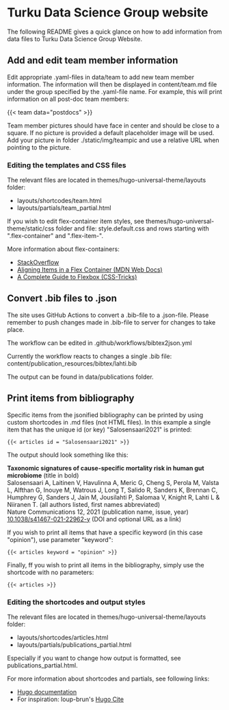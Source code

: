 # Turku Data Science Group website

The following README gives a quick glance on how to add information from data files to Turku Data Science Group Website.

## Add and edit team member information

Edit appropriate .yaml-files in data/team to add new team member information. The information will then be displayed in content/team.md file under the group specified by the .yaml-file name. For example, this will print information on all post-doc team members:

{{< team data="postdocs" >}}

Team member pictures should have face in center and should be close to a square. If no picture is provided a default placeholder image will be used. Add your picture in folder ./static/img/teampic and use a relative URL when pointing to the picture.

### Editing the templates and CSS files

The relevant files are located in themes/hugo-universal-theme/layouts folder:

- layouts/shortcodes/team.html
- layouts/partials/team_partial.html

If you wish to edit flex-container item styles, see themes/hugo-universal-theme/static/css folder and file: style.default.css and rows starting with ".flex-container" and ".flex-item-".

More information about flex-containers:
- [StackOverflow](https://stackoverflow.com/questions/64853394/how-to-add-text-at-the-bottom-of-each-flexbox)
- [Aligning Items in a Flex Container (MDN Web Docs)](https://developer.mozilla.org/en-US/docs/Web/CSS/CSS_Flexible_Box_Layout/Aligning_Items_in_a_Flex_Container)
- [A Complete Guide to Flexbox (CSS-Tricks)](https://css-tricks.com/snippets/css/a-guide-to-flexbox/)

## Convert .bib files to .json

The site uses GitHub Actions to convert a .bib-file to a .json-file. Please remember to push changes made in .bib-file to server for changes to take place.

The workflow can be edited in .github/workflows/bibtex2json.yml

Currently the workflow reacts to changes a single .bib file: content/publication_resources/bibtex/lahti.bib

The output can be found in data/publications folder.

## Print items from bibliography

Specific items from the jsonified bibliography can be printed by using custom shortcodes in .md files (not HTML files). In this example a single item that has the unique id (or key) "Salosensaari2021" is printed:

```
{{< articles id = "Salosensaari2021" >}}
```

The output should look something like this:

**Taxonomic signatures of cause-specific mortality risk in human gut microbiome** (title in bold)  
Salosensaari A, Laitinen V, Havulinna A, Meric G, Cheng S, Perola M, Valsta L, Alfthan G, Inouye M, Watrous J, Long T, Salido R, Sanders K, Brennan C, Humphrey G, Sanders J, Jain M, Jousilahti P, Salomaa V, Knight R, Lahti L & Niiranen T. (all authors listed, first names abbreviated)  
Nature Communications 12, 2021 (publication name, issue, year)  
[10.1038/s41467-021-22962-y](https://doi.org/10.1038/s41467-021-22962-y) (DOI and optional URL as a link)

If you wish to print all items that have a specific keyword (in this case "opinion"), use parameter "keyword":

```
{{< articles keyword = "opinion" >}}
```

Finally, ff you wish to print all items in the bibliography, simply use the shortcode with no parameters:

```
{{< articles >}}
```

### Editing the shortcodes and output styles

The relevant files are located in themes/hugo-universal-theme/layouts folder:

- layouts/shortcodes/articles.html
- layouts/partials/publications_partial.html

Especially if you want to change how output is formatted, see publications_partial.html.

For more information about shortcodes and partials, see following links: 
- [Hugo documentation](https://gohugo.io/templates/shortcode-templates/)
- For inspiration: loup-brun's [Hugo Cite](https://labs.loupbrun.ca/hugo-cite/)
